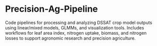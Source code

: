 # Precision-Ag-Pipeline
Code pipelines for processing and analyzing DSSAT crop model outputs using linear/mixed models, GLMMs, and visualization tools. Includes workflows for leaf area index, nitrogen uptake, biomass, and nitrogen losses to support agronomic research and precision agriculture.

